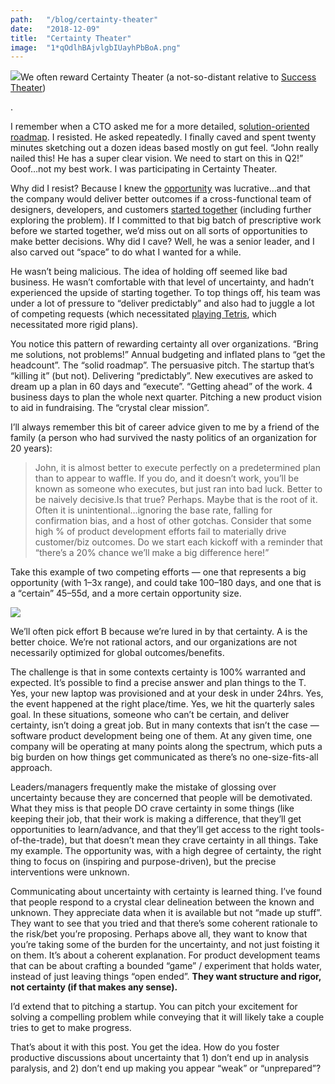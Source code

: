 ```yaml
---
path:	"/blog/certainty-theater"
date:	"2018-12-09"
title:	"Certainty Theater"
image:	"1*qOdlhBAjvlgbIUayhPbBoA.png"
---
```


![](/images/1*qOdlhBAjvlgbIUayhPbBoA.png)We often reward Certainty Theater (a not-so-distant relative to [Success Theater](https://link.medium.com/A6cWDWa7uS))

.

I remember when a CTO asked me for a more detailed, s[olution-oriented roadmap](https://hackernoon.com/keep-features-off-your-roadmap-b14543340881). I resisted. He asked repeatedly. I finally caved and spent twenty minutes sketching out a dozen ideas based mostly on gut feel. “John really nailed this! He has a super clear vision. We need to start on this in Q2!” Ooof…not my best work. I was participating in Certainty Theater.

Why did I resist? Because I knew the [opportunity](https://medium.com/@johnpcutler/opportunity-vs-intervention-64611e6835f2) was lucrative…and that the company would deliver better outcomes if a cross-functional team of designers, developers, and customers [started together](https://hackernoon.com/start-together-finish-together-5b47ca1209b3) (including further exploring the problem). If I committed to that big batch of prescriptive work before we started together, we’d miss out on all sorts of opportunities to make better decisions. Why did I cave? Well, he was a senior leader, and I also carved out “space” to do what I wanted for a while.

He wasn’t being malicious. The idea of holding off seemed like bad business. He wasn’t comfortable with that level of uncertainty, and hadn’t experienced the upside of starting together. To top things off, his team was under a lot of pressure to “deliver predictably” and also had to juggle a lot of competing requests (which necessitated [playing Tetris](https://medium.com/@johnpcutler/stop-playing-tetris-with-teams-sprints-projects-and-individuals-b1e4ed6d8bc0), which necessitated more rigid plans).

You notice this pattern of rewarding certainty all over organizations. “Bring me solutions, not problems!” Annual budgeting and inflated plans to “get the headcount”. The “solid roadmap”. The persuasive pitch. The startup that’s “killing it” (but not). Delivering “predictably”. New executives are asked to dream up a plan in 60 days and “execute”. “Getting ahead” of the work. 4 business days to plan the whole next quarter. Pitching a new product vision to aid in fundraising. The “crystal clear mission”.

I’ll always remember this bit of career advice given to me by a friend of the family (a person who had survived the nasty politics of an organization for 20 years):


> John, it is almost better to execute perfectly on a predetermined plan than to appear to waffle. If you do, and it doesn’t work, you’ll be known as someone who executes, but just ran into bad luck. Better to be naively decisive.Is that true? Perhaps. Maybe that is the root of it. Often it is unintentional…ignoring the base rate, falling for confirmation bias, and a host of other gotchas. Consider that some high % of product development efforts fail to materially drive customer/biz outcomes. Do we start each kickoff with a reminder that “there’s a 20% chance we’ll make a big difference here!”

Take this example of two competing efforts — one that represents a big opportunity (with 1–3x range), and could take 100–180 days, and one that is a “certain” 45–55d, and a more certain opportunity size.

![](/images/1*IjENo9-H5-JtKGzlY-XPQQ@2x.jpeg)

We’ll often pick effort B because we’re lured in by that certainty. A is the better choice. We’re not rational actors, and our organizations are not necessarily optimized for global outcomes/benefits.

The challenge is that in some contexts certainty is 100% warranted and expected. It’s possible to find a precise answer and plan things to the T. Yes, your new laptop was provisioned and at your desk in under 24hrs. Yes, the event happened at the right place/time. Yes, we hit the quarterly sales goal. In these situations, someone who can’t be certain, and deliver certainty, isn’t doing a great job. But in many contexts that isn’t the case — software product development being one of them. At any given time, one company will be operating at many points along the spectrum, which puts a big burden on how things get communicated as there’s no one-size-fits-all approach.

Leaders/managers frequently make the mistake of glossing over uncertainty because they are concerned that people will be demotivated. What they miss is that people DO crave certainty in some things (like keeping their job, that their work is making a difference, that they’ll get opportunities to learn/advance, and that they’ll get access to the right tools-of-the-trade), but that doesn’t mean they crave certainty in all things. Take my example. The opportunity was, with a high degree of certainty, the right thing to focus on (inspiring and purpose-driven), but the precise interventions were unknown.

Communicating about uncertainty with certainty is learned thing. I’ve found that people respond to a crystal clear delineation between the known and unknown. They appreciate data when it is available but not “made up stuff”. They want to see that you tried and that there’s some coherent rationale to the risk/bet you’re proposing. Perhaps above all, they want to know that you’re taking some of the burden for the uncertainty, and not just foisting it on them. It’s about a coherent explanation. For product development teams that can be about crafting a bounded “game” / experiment that holds water, instead of just leaving things “open ended”. **They want structure and rigor, not certainty (if that makes any sense).**

I’d extend that to pitching a startup. You can pitch your excitement for solving a compelling problem while conveying that it will likely take a couple tries to get to make progress.

That’s about it with this post. You get the idea. How do you foster productive discussions about uncertainty that 1) don’t end up in analysis paralysis, and 2) don’t end up making you appear “weak” or “unprepared”?

